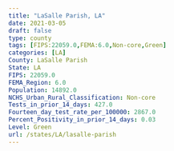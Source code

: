 ```yaml
---
title: "LaSalle Parish, LA"
date: 2021-03-05
draft: false
type: county
tags: [FIPS:22059.0,FEMA:6.0,Non-core,Green]
categories: [LA]
County: LaSalle Parish
State: LA
FIPS: 22059.0
FEMA_Region: 6.0
Population: 14892.0
NCHS_Urban_Rural_Classification: Non-core
Tests_in_prior_14_days: 427.0
Fourteen_day_test_rate_per_100000: 2867.0
Percent_Positivity_in_prior_14_days: 0.03
Level: Green
url: /states/LA/lasalle-parish
---
```




